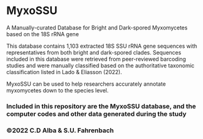 # MyxoSSU
A Manually-curated Database for Bright and Dark-spored Myxomycetes based on the 18S rRNA gene

This database contains 1,103 extracted 18S SSU rRNA gene sequences with representatives from both bright and dark-spored clades. 
Sequences included in this database were retrieved from peer-reviewed barcoding studies and were manually classified based on the authoritative taxonomic classification listed in Lado & Eliasson (2022).

MyxoSSU can be used to help researchers accurately annotate myxomycetes down to the species level. 

### Included in this repository are the MyxoSSU database, and the computer codes and other data generated during the study

### ©2022 C.D Alba & S.U. Fahrenbach
